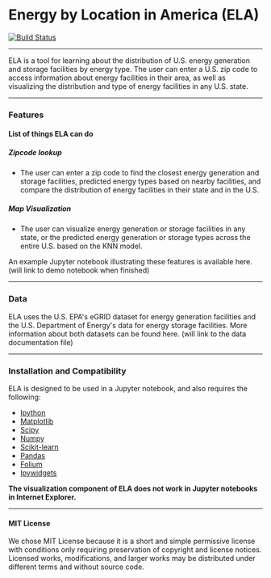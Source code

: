 # Energy by Location in America (ELA)


[![Build Status](https://travis-ci.org/DIRECT-Energy-Storage/ELA.svg?branch=master)](https://travis-ci.org/DIRECT-Energy-Storage/ELA)
___
ELA is a tool for learning about the distribution of U.S. energy generation and storage facilities by energy type. The user can enter a U.S. zip code to access information about energy facilities in their area, as well as visualizing the distribution and type of energy facilities in any U.S. state.

---

### Features
#### List of things ELA can do
##### Zipcode lookup
* The user can enter a zip code to find the closest energy generation and storage facilities, predicted energy types based on nearby facilities, and compare the distribution of energy facilities in their state and in the U.S.

##### Map Visualization
* The user can visualize energy generation or storage facilities in any state, or the predicted energy generation or storage types across the entire U.S. based on the KNN model.



An example Jupyter notebook illustrating these features is available here. (will link to demo notebook when finished)

---

### Data

ELA uses the U.S. EPA's eGRID dataset for energy generation facilities and the U.S. Department of Energy's data for energy storage facilities. More information about both datasets can be found here. (will link to the data documentation file)

---
### Installation and Compatibility

ELA is designed to be used in a Jupyter notebook, and also requires the following:

* [Ipython](http://ipython.org)
* [Matplotlib](http://matplotlib.org)
* [Scipy](https://scipy.org)
* [Numpy](http://www.numpy.org)
* [Scikit-learn](http://scikit-learn.org/stable/)
* [Pandas](http://pandas.pydata.org)
* [Folium](https://github.com/python-visualization/folium)
* [Ipywidgets](https://github.com/ipython/ipywidgets)

 __The visualization component of ELA does not work in Jupyter notebooks in Internet Explorer.__

---

#### MIT License
We chose MIT License because it is a short and simple permissive license with conditions only requiring preservation of copyright and license notices. Licensed works, modifications, and larger works may be distributed under different terms and without source code.
